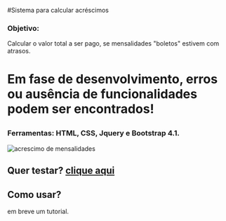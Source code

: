 #Sistema para calcular acréscimos

### Objetivo:
Calcular o valor total a ser pago, se mensalidades "boletos" estivem com atrasos.

# <p>Em fase de desenvolvimento, erros ou ausência de funcionalidades podem ser encontrados!</p>

### Ferramentas: HTML, CSS, Jquery e Bootstrap 4.1.
![acrescimo de mensalidades](https://user-images.githubusercontent.com/14083262/42649686-b7d64de2-85e0-11e8-876f-3fa3eae1cc4c.JPG)


## Quer testar? <a href="https://vagneraugustinho.github.io/acrescimoMensalidades/">clique aqui</a>
## Como usar?
em breve um tutorial.
